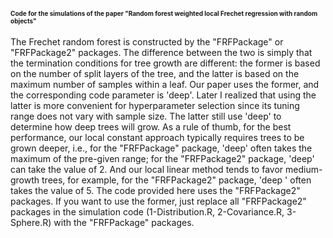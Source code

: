 <font size="1">Code for the simulations of the paper "Random forest weighted local Frechet regression with random objects"</font>
====

The Frechet random forest is constructed by the "FRFPackage" or "FRFPackage2" packages. The difference between the two is simply that the termination conditions for tree growth are different: the former is based on the number of split layers of the tree, and the latter is based on the maximum number of samples within a leaf. Our paper uses the former, and the corresponding code parameter is 'deep'. Later I realized that using the latter is more convenient for hyperparameter selection since its tuning range does not vary with sample size. The latter still use 'deep' to determine how deep trees will grow. As a rule of thumb, for the best performance, our local constant approach typically requires trees to be grown deeper, i.e., for the "FRFPackage" package, 'deep' often takes the maximum of the pre-given range; for the "FRFPackage2" package, 'deep' can take the value of 2. And our local linear method tends to favor medium-growth trees, for example, for the "FRFPackage2" package, 'deep ' often takes the value of 5. The code provided here uses the "FRFPackage2" packages. If you want to use the former, just replace all "FRFPackage2" packages in the simulation code (1-Distribution.R, 2-Covariance.R, 3-Sphere.R) with the "FRFPackage" packages. 
